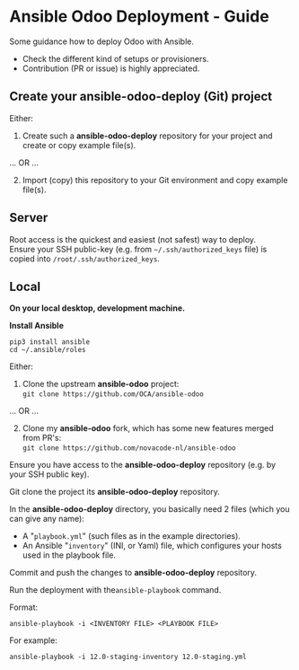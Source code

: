 # Ansible Odoo Deployment - Guide

Some guidance how to deploy Odoo with Ansible.

- Check the different kind of setups or provisioners.
- Contribution (PR or issue) is highly appreciated.


## Create your ansible-odoo-deploy (Git) project

Either:

1. Create such a **ansible-odoo-deploy** repository for your project and create or copy example file(s).

... OR ...

2. Import (copy) this repository to your Git environment and copy example file(s).

## Server

Root access is the quickest and easiest (not safest) way to deploy.\
Ensure your SSH public-key (e.g. from `~/.ssh/authorized_keys` file) is copied into `/root/.ssh/authorized_keys`.

## Local

**On your local desktop, development machine.**

**Install Ansible**

```
pip3 install ansible
cd ~/.ansible/roles
```

Either:

1. Clone the upstream **ansible-odoo** project:\
`git clone https://github.com/OCA/ansible-odoo`

 ... OR ...

2. Clone my **ansible-odoo** fork, which has some new features merged from PR's:\
`git clone https://github.com/novacode-nl/ansible-odoo`

Ensure you have access to the **ansible-odoo-deploy** repository (e.g. by your SSH public key).

Git clone the project its **ansible-odoo-deploy** repository.

In the **ansible-odoo-deploy** directory, you basically need 2 files (which you can give any name):

- A "`playbook.yml`" (such files as in the example directories).
- An Ansible "`inventory`" (INI, or Yaml) file, which configures your hosts used in the playbook file.

Commit and push the changes to **ansible-odoo-deploy** repository.

Run the deployment with the`ansible-playbook` command.

Format:

`ansible-playbook -i <INVENTORY FILE> <PLAYBOOK FILE>`

For example:

`ansible-playbook -i 12.0-staging-inventory 12.0-staging.yml`
